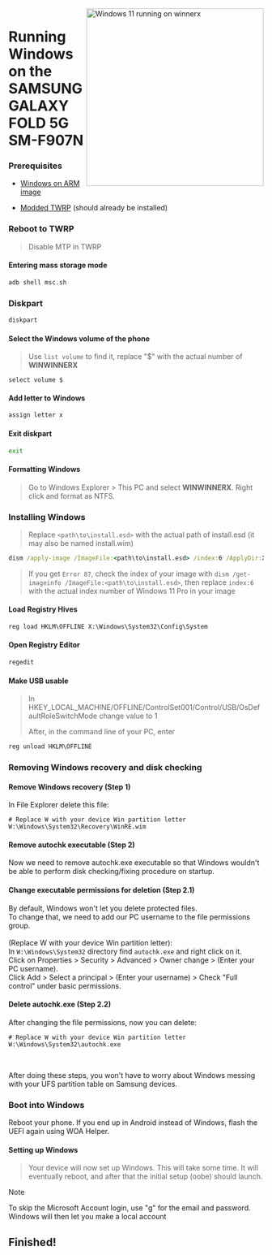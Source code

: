 <img align="right" src="https://github.com/galaxysollector/woa-winnerx/blob/main/winnerx.png" width="350" alt="Windows 11 running on winnerx">

# Running Windows on the SAMSUNG GALAXY FOLD 5G SM-F907N

### Prerequisites
- [Windows on ARM image](https://worproject.com/esd)
  
- [Modded TWRP](https://github.com/galaxysollector/woa-winnerx/releases/tag/Recovery) (should already be installed)

### Reboot to TWRP
> Disable MTP in TWRP

#### Entering mass storage mode
```cmd
adb shell msc.sh
```

### Diskpart
```cmd
diskpart
```

#### Select the Windows volume of the phone
> Use `list volume` to find it, replace "$" with the actual number of **WINWINNERX**
```diskpart
select volume $
```

#### Add letter to Windows
```cmd
assign letter x
```

#### Exit diskpart
```cmd
exit
```

#### Formatting Windows
> Go to Windows Explorer > This PC and select **WINWINNERX**. Right click and format as NTFS.

### Installing Windows
> Replace `<path\to\install.esd>` with the actual path of install.esd (it may also be named install.wim)
```cmd
dism /apply-image /ImageFile:<path\to\install.esd> /index:6 /ApplyDir:X:\
```

> If you get `Error 87`, check the index of your image with `dism /get-imageinfo /ImageFile:<path\to\install.esd>`, then replace `index:6` with the actual index number of Windows 11 Pro in your image

#### Load Registry Hives
```cmd
reg load HKLM\OFFLINE X:\Windows\System32\Config\System
```

#### Open Registry Editor
```cmd
regedit
```

#### Make USB usable
> In HKEY_LOCAL_MACHINE/OFFLINE/ControlSet001/Control/USB/OsDefaultRoleSwitchMode change value to 1
> 
> After, in the command line of your PC, enter
```cmd
reg unload HKLM\OFFLINE
```

### Removing Windows recovery and disk checking

#### Remove Windows recovery (Step 1)

In File Explorer delete this file: <br />
```
# Replace W with your device Win partition letter
W:\Windows\System32\Recovery\WinRE.wim
```

#### Remove autochk executable (Step 2)

Now we need to remove autochk.exe executable so that Windows wouldn't be able to perform disk checking/fixing procedure on startup. <br />

#### Change executable permissions for deletion (Step 2.1)
By default, Windows won't let you delete protected files. <br />
To change that, we need to add our PC username to the file permissions group. <br />
<br />
(Replace W with your device Win partition letter): <br />
In ```W:\Windows\System32``` directory find ```autochk.exe``` and right click on it. <br />
Click on Properties > Security > Advanced > Owner change > (Enter your PC username). <br />
Click Add > Select a principal > (Enter your username) > Check "Full control" under basic permissions. <br />

#### Delete autochk.exe (Step 2.2)

After changing the file permissions, now you can delete:
```
# Replace W with your device Win partition letter
W:\Windows\System32\autochk.exe
```
<br />

After doing these steps, you won't have to worry about Windows messing with your UFS partition table on Samsung devices.

### Boot into Windows
Reboot your phone. If you end up in Android instead of Windows, flash the UEFI again using WOA Helper.

#### Setting up Windows
> Your device will now set up Windows. This will take some time. It will eventually reboot, and after that the initial setup (oobe) should launch.

> [!Note]
> To skip the Microsoft Account login, use "g" for the email and password. Windows will then let you make a local account

## Finished!

















